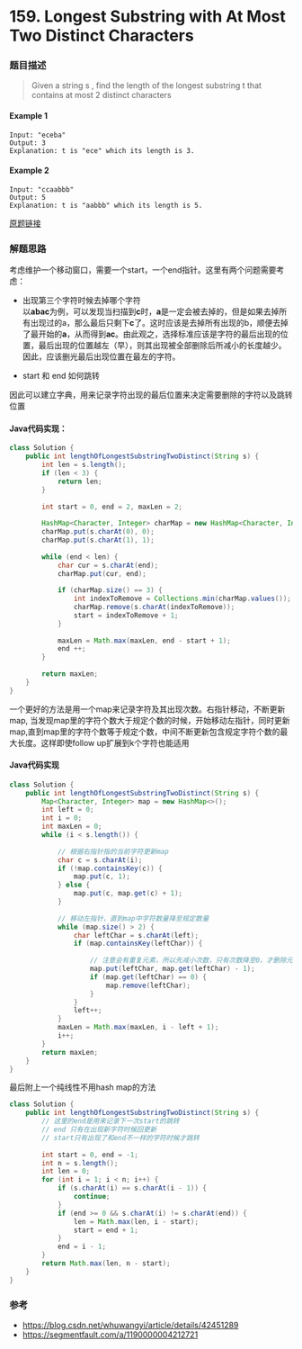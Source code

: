 # 159. Longest Substring with At Most Two Distinct Characters

### 题目描述

> Given a string s , find the length of the longest substring t  that contains at most 2 distinct characters

#### Example 1
    Input: "eceba"
    Output: 3
    Explanation: t is "ece" which its length is 3.

#### Example 2
    Input: "ccaabbb"
    Output: 5
    Explanation: t is "aabbb" which its length is 5.    

[原题链接](https://leetcode.com/problems/longest-substring-with-at-most-two-distinct-characters/)

### 解题思路

考虑维护一个移动窗口，需要一个start，一个end指针。这里有两个问题需要考虑：
- 出现第三个字符时候去掉哪个字符
<br>以**abac**为例，可以发现当扫描到**c**时，**a**是一定会被去掉的，但是如果去掉所有出现过的a，那么最后只剩下**c**了。这时应该是去掉所有出现的b，顺便去掉了最开始的**a**，从而得到**ac**。由此观之，选择标准应该是字符的最后出现的位置，最后出现的位置越左（早），则其出现被全部删除后所减小的长度越少。因此，应该删光最后出现位置在最左的字符。

- start 和 end 如何跳转

因此可以建立字典，用来记录字符出现的最后位置来决定需要删除的字符以及跳转位置

#### Java代码实现：

```java
class Solution {
    public int lengthOfLongestSubstringTwoDistinct(String s) {
        int len = s.length();
        if (len < 3) {
            return len;
        }
        
        int start = 0, end = 2, maxLen = 2;
        
        HashMap<Character, Integer> charMap = new HashMap<Character, Integer>();
        charMap.put(s.charAt(0), 0);
        charMap.put(s.charAt(1), 1);
        
        while (end < len) {
            char cur = s.charAt(end);
            charMap.put(cur, end);
            
            if (charMap.size() == 3) {
                int indexToRemove = Collections.min(charMap.values()); //删除最靠左的字符
                charMap.remove(s.charAt(indexToRemove));
                start = indexToRemove + 1;
            }
            
            maxLen = Math.max(maxLen, end - start + 1);
            end ++;
        }
        
        return maxLen;
    }
}   
```

一个更好的方法是用一个map来记录字符及其出现次数。右指针移动，不断更新map, 当发现map里的字符个数大于规定个数的时候，开始移动左指针，同时更新map,直到map里的字符个数等于规定个数，中间不断更新包含规定字符个数的最大长度。这样即使follow up扩展到k个字符也能适用

#### Java代码实现
```java
class Solution {
    public int lengthOfLongestSubstringTwoDistinct(String s) {
        Map<Character, Integer> map = new HashMap<>();
        int left = 0;
        int i = 0;
        int maxLen = 0;
        while (i < s.length()) {
            
            // 根据右指针指的当前字符更新map
            char c = s.charAt(i);
            if (!map.containsKey(c)) {
                map.put(c, 1);
            } else {
                map.put(c, map.get(c) + 1);
            }
            
            // 移动左指针，直到map中字符数量降至规定数量
            while (map.size() > 2) {
                char leftChar = s.charAt(left);
                if (map.containsKey(leftChar)) {
                
                    // 注意会有重复元素，所以先减小次数，只有次数降至0，才删除元素
                    map.put(leftChar, map.get(leftChar) - 1);                     
                    if (map.get(leftChar) == 0) { 
                        map.remove(leftChar);
                    }
                }
                left++;
            }               
            maxLen = Math.max(maxLen, i - left + 1);
            i++;
        }
        return maxLen;
    }
}
```

最后附上一个纯线性不用hash map的方法
```java
class Solution {
    public int lengthOfLongestSubstringTwoDistinct(String s) {
        // 这里的end是用来记录下一次start的跳转
        // end 只有在出现新字符时候回更新
        // start只有出现了和end不一样的字符时候才跳转
        
        int start = 0, end = -1;  
        int n = s.length();  
        int len = 0;  
        for (int i = 1; i < n; i++) {  
            if (s.charAt(i) == s.charAt(i - 1)) {
                continue;  
            }
            if (end >= 0 && s.charAt(i) != s.charAt(end)) {  
                len = Math.max(len, i - start);  
                start = end + 1;  
            }  
            end = i - 1;  
        }  
        return Math.max(len, n - start);  
    }
}
```

### 参考
- https://blog.csdn.net/whuwangyi/article/details/42451289 
- https://segmentfault.com/a/1190000004212721

